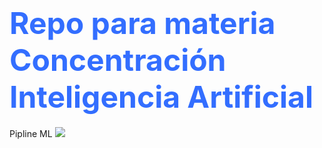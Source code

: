 # <font size = 8 color ='336EFF'>Repo para materia Concentración Inteligencia Artificial</font>

Pipline ML
![]('https://github.com/feraranas/Concentracion-Inteligencia-Artificial/Recursos/ML-Pipeline.gif')